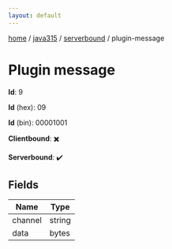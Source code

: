 ```yaml
---
layout: default
---
```


[home](/)  /  [java315](/protocol/java315)  /  [serverbound](/protocol/java315/serverbound)  /  plugin-message

# Plugin message

**Id**: 9

**Id** (hex): 09

**Id** (bin): 00001001

**Clientbound**: ✖️

**Serverbound**: ✔️

## Fields

Name | Type
---|---
channel | string
data | bytes

